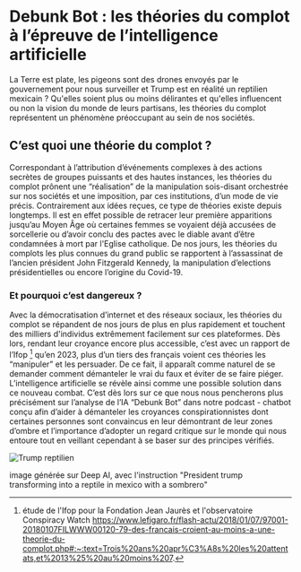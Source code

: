 # Debunk Bot : les théories du complot à l’épreuve de l’intelligence artificielle 

La Terre est plate, les pigeons sont des drones envoyés par le gouvernement pour nous surveiller et Trump est en réalité un reptilien mexicain ?  Qu'elles soient plus ou moins délirantes et qu'elles influencent ou non la vision du monde de leurs partisans, les théories du complot représentent un phénomène préoccupant au sein de nos sociétés. 

## C’est quoi une théorie du complot ? 

Correspondant à l’attribution  d’événements complexes à des actions secrètes de groupes puissants et des hautes instances, les théories du complot prônent une “réalisation” de la manipulation sois-disant orchestrée sur nos sociétés et une imposition, par ces institutions, d’un mode de vie précis. Contrairement aux idées reçues, ce type de théories existe depuis longtemps. Il est en effet possible de retracer leur première apparitions jusqu’au Moyen Âge où certaines femmes se voyaient déjà accusées de sorcellerie ou d’avoir conclu des pactes avec le diable avant d’être condamnées à mort par l'Eglise catholique. De nos jours, les théories du complots les plus connues du grand public se rapportent à l’assassinat de l’ancien président John Fitzgerald Kennedy, la manipulation d’elections présidentielles ou encore l’origine du Covid-19.

### Et pourquoi c’est dangereux ? 

Avec la démocratisation d’internet et des réseaux sociaux, les théories du complot se répandent de nos jours de plus en plus rapidement et touchent des milliers d'individus extrêmement facilement sur ces plateformes. Dès lors, rendant leur croyance encore plus accessible, c’est avec un rapport de l’Ifop [^1] qu’en 2023, plus d’un tiers des français voient ces théories les “manipuler” et les persuader. De ce fait, il apparaît comme naturel de se demander comment démanteler le vrai du faux et éviter de se faire piéger. L’intelligence artificielle se révèle ainsi comme une possible solution dans ce nouveau combat. C’est dès lors sur ce que nous nous pencherons plus précisément sur l’analyse de l’IA “Debunk Bot” dans notre podcast \- chatbot conçu afin d’aider à démanteler les croyances conspirationnistes dont certaines personnes sont convaincus en leur démontrant de leur zones d’ombre et l’importance d’adopter un regard critique sur le monde qui nous entoure tout en veillant cependant à se baser sur des principes vérifiés.

![Trump reptilien](https://api.deepai.org/job-view-file/26685b8f-94a3-44b1-b658-d05cfeeb2d34/outputs/output.jpg?art-image=true)

image générée sur Deep AI, avec l'instruction "President trump transforming into a reptile in mexico with a sombrero"

[^1]:  étude de l'Ifop pour la Fondation Jean Jaurès et l'observatoire Conspiracy Watch https://www.lefigaro.fr/flash-actu/2018/01/07/97001-20180107FILWWW00120-79-des-francais-croient-au-moins-a-une-theorie-du-complot.php#:~:text=Trois%20ans%20apr%C3%A8s%20les%20attentats,et%2013%25%20au%20moins%207.
